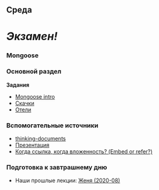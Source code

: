 ## Среда

# *Экзамен!*



### Mongoose  
### Основной раздел

**Задания**
- [Mongoose intro](../../../../mongo-intro)
- [Скачки](../../../../core-mongo-associations-races)
- [Отели](../../../../core-mongoose-hotels)



### Вспомогательные источники

- [thinking-documents](https://www.mongodb.com/blog/post/thinking-documents-part-1?jmp=docs)
- [Презентация](https://www.mongodb.com/presentations/webinar-back-to-basics-thinking-in-documents)
- [Когда ссылка, когда вложенность? (Embed or refer?)](https://blog.couchbase.com/data-modelling-when-embed-or-refer/)

### Подготовка к завтрашнему дню

* Наши прошлые лекции: [Женя (2020-08)](https://www.youtube.com/watch?v=CkXSnrLz0y8&list=PL8NGcSL3ZP-_tTReN_spNfCi-6D4Ox-0o&index=11&t=0s)
